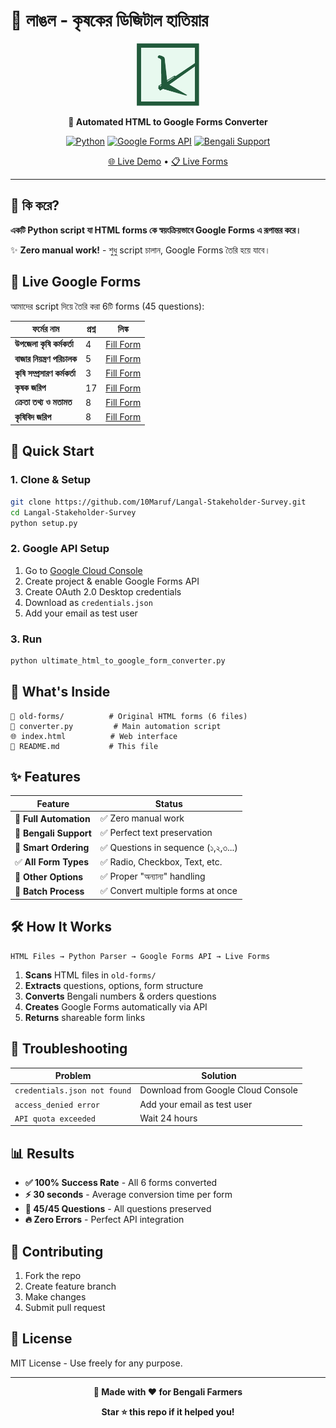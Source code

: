 # 🚜 লাঙল - কৃষকের ডিজিটাল হাতিয়ার

<div align="center">

<img src="logo.png" alt="লাঙল লোগো" width="100">

**🤖 Automated HTML to Google Forms Converter**

[![Python](https://img.shields.io/badge/Python-3.7+-blue.svg)](https://python.org)
[![Google Forms API](https://img.shields.io/badge/Google%20Forms-API%20v1-green.svg)](https://developers.google.com/forms)
[![Bengali Support](https://img.shields.io/badge/Language-Bengali-red.svg)](#)

[🌐 Live Demo](https://10maruf.github.io/Langal-Stakeholder-Survey/) • [📋 Live Forms](#-live-google-forms)

</div>

---

## 🎯 কি করে?

**একটি Python script যা HTML forms কে স্বয়ংক্রিয়ভাবে Google Forms এ রূপান্তর করে।**

✨ **Zero manual work!** - শুধু script চালান, Google Forms তৈরি হয়ে যাবে।

## 🔗 Live Google Forms

আমাদের script দিয়ে তৈরি করা 6টি forms (45 questions):

| ফর্মের নাম | প্রশ্ন | লিঙ্ক |
|------------|------|------|
| **উপজেলা কৃষি কর্মকর্তা** | 4 | [Fill Form](https://forms.gle/kSiX3a97PfUbBP888) |
| **বাজার নিয়ন্ত্রণ পরিচালক** | 5 | [Fill Form](https://forms.gle/s8Rs2AmFDLFWWT2i8) |
| **কৃষি সম্প্রসারণ কর্মকর্তা** | 3 | [Fill Form](https://forms.gle/v4qhyWpyXagaMTgN8) |
| **কৃষক জরিপ** | 17 | [Fill Form](https://forms.gle/iCSB2Xzm5cdBXNx96) |
| **ক্রেতা তথ্য ও মতামত** | 8 | [Fill Form](https://forms.gle/QVKnav3tLY7BRzqU7) |
| **কৃষিবিদ জরিপ** | 8 | [Fill Form](https://forms.gle/2jNbiBwcsszyhLBJ8) |

## 🚀 Quick Start

### 1. Clone & Setup
```bash
git clone https://github.com/10Maruf/Langal-Stakeholder-Survey.git
cd Langal-Stakeholder-Survey
python setup.py
```

### 2. Google API Setup
1. Go to [Google Cloud Console](https://console.cloud.google.com/)
2. Create project & enable Google Forms API
3. Create OAuth 2.0 Desktop credentials
4. Download as `credentials.json`
5. Add your email as test user

### 3. Run
```bash
python ultimate_html_to_google_form_converter.py
```

## 📁 What's Inside

```
📂 old-forms/          # Original HTML forms (6 files)
🚀 converter.py         # Main automation script  
🌐 index.html          # Web interface
📖 README.md           # This file
```

## ✨ Features

| Feature | Status |
|---------|--------|
| 🤖 **Full Automation** | ✅ Zero manual work |
| 📝 **Bengali Support** | ✅ Perfect text preservation |
| 🔢 **Smart Ordering** | ✅ Questions in sequence (১,২,৩...) |
| ✅ **All Form Types** | ✅ Radio, Checkbox, Text, etc. |
| 🎯 **Other Options** | ✅ Proper "অন্যান্য" handling |
| 🚀 **Batch Process** | ✅ Convert multiple forms at once |

## 🛠️ How It Works

```
HTML Files → Python Parser → Google Forms API → Live Forms
```

1. **Scans** HTML files in `old-forms/`
2. **Extracts** questions, options, form structure
3. **Converts** Bengali numbers & orders questions
4. **Creates** Google Forms automatically via API
5. **Returns** shareable form links

## 🔧 Troubleshooting

| Problem | Solution |
|---------|----------|
| `credentials.json not found` | Download from Google Cloud Console |
| `access_denied error` | Add your email as test user |
| `API quota exceeded` | Wait 24 hours |

## 📊 Results

- **✅ 100% Success Rate** - All 6 forms converted
- **⚡ 30 seconds** - Average conversion time per form
- **🎯 45/45 Questions** - All questions preserved
- **🔥 Zero Errors** - Perfect API integration

## 🤝 Contributing

1. Fork the repo
2. Create feature branch
3. Make changes
4. Submit pull request

## 📄 License

MIT License - Use freely for any purpose.

---

<div align="center">

**🚜 Made with ❤️ for Bengali Farmers**

**Star ⭐ this repo if it helped you!**

</div>
